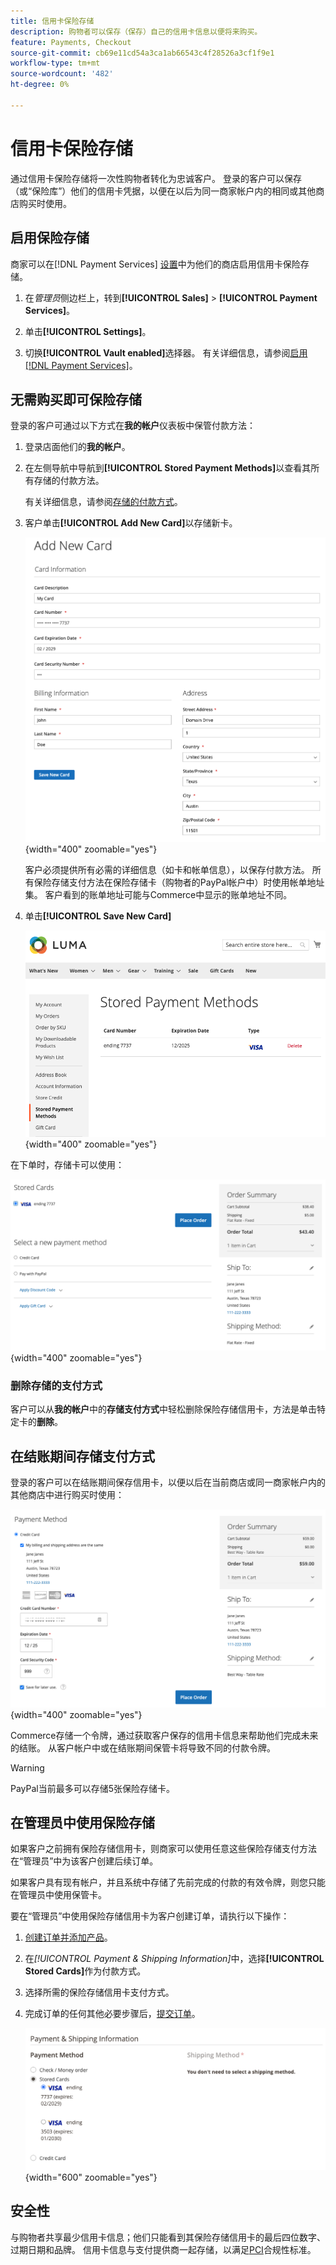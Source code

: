 ```yaml
---
title: 信用卡保险存储
description: 购物者可以保存（保存）自己的信用卡信息以便将来购买。
feature: Payments, Checkout
source-git-commit: cb69e11cd54a3ca1ab66543c4f28526a3cf1f9e1
workflow-type: tm+mt
source-wordcount: '482'
ht-degree: 0%

---
```


# 信用卡保险存储

通过信用卡保险存储将一次性购物者转化为忠诚客户。 登录的客户可以保存（或“保险库”）他们的信用卡凭据，以便在以后为同一商家帐户内的相同或其他商店购买时使用。

## 启用保险存储

商家可以在[!DNL Payment Services] [设置](settings.md#card-vaulting)中为他们的商店启用信用卡保险存储。

1. 在&#x200B;_管理员_&#x200B;侧边栏上，转到&#x200B;**[!UICONTROL Sales]** > **[!UICONTROL Payment Services]**。

1. 单击&#x200B;**[!UICONTROL Settings]**。

1. 切换&#x200B;**[!UICONTROL Vault enabled]**&#x200B;选择器。 有关详细信息，请参阅[启用 [!DNL Payment Services]](settings.md#enable-payment-services)。

## 无需购买即可保险存储

登录的客户可通过以下方式在&#x200B;**我的帐户**&#x200B;仪表板中保管付款方法：

1. 登录店面他们的&#x200B;**我的帐户**。

1. 在左侧导航中导航到&#x200B;**[!UICONTROL Stored Payment Methods]**&#x200B;以查看其所有存储的付款方法。

   有关详细信息，请参阅[存储的付款方式](https://experienceleague.adobe.com/zh-hans/docs/commerce-admin/stores-sales/payments/stored-payment-methods)。

1. 客户单击&#x200B;**[!UICONTROL Add New Card]**&#x200B;以存储新卡。

   ![添加新信息卡](assets/add-new-card.png){width="400" zoomable="yes"}

   客户必须提供所有必需的详细信息（如卡和帐单信息），以保存付款方法。
所有保险存储支付方法在保险存储卡（购物者的PayPal帐户中）时使用帐单地址集。 客户看到的账单地址可能与Commerce中显示的账单地址不同。

1. 单击&#x200B;**[!UICONTROL Save New Card]**

   ![我的帐户中存储的付款方式](assets/stored-payment-methods.png){width="400" zoomable="yes"}

在下单时，存储卡可以使用：

![将存储的凭据用于将来购买](assets/use-stored-card.png){width="400" zoomable="yes"}

### 删除存储的支付方式

客户可以从&#x200B;**我的帐户**&#x200B;中的&#x200B;**存储支付方式**&#x200B;中轻松删除保险存储信用卡，方法是单击特定卡的&#x200B;**删除**。

## 在结账期间存储支付方式

登录的客户可以在结账期间保存信用卡，以便以后在当前商店或同一商家帐户内的其他商店中进行购买时使用：

![保存信用卡以供将来使用](assets/save-card-for-later.png){width="400" zoomable="yes"}

Commerce存储一个令牌，通过获取客户保存的信用卡信息来帮助他们完成未来的结账。 从客户帐户中或在结账期间保管卡将导致不同的付款令牌。

>[!WARNING]
>
> PayPal当前最多可以存储5张保险存储卡。

## 在管理员中使用保险存储

如果客户之前拥有保险存储信用卡，则商家可以使用任意这些保险存储支付方法在“管理员”中为该客户创建后续订单。

如果客户具有现有帐户，并且系统中存储了先前完成的付款的有效令牌，则您只能在管理员中使用保管卡。

要在“管理员”中使用保险存储信用卡为客户创建订单，请执行以下操作：

1. [创建订单并添加产品](https://experienceleague.adobe.com/docs/commerce-admin/stores-sales/point-of-purchase/assist/customer-account-create-order.html?lang=zh-Hans)。
1. 在&#x200B;_[!UICONTROL Payment & Shipping Information]_&#x200B;中，选择&#x200B;**[!UICONTROL Stored Cards]**&#x200B;作为付款方式。
1. 选择所需的保险存储信用卡支付方式。
1. 完成订单的任何其他必要步骤后，[提交订单](https://experienceleague.adobe.com/docs/commerce-admin/stores-sales/point-of-purchase/assist/customer-account-create-order.html?lang=zh-Hans#step-3%3A-submit-the-order)。

   ![在Admin中为客户使用保险存储信用卡](assets/admin-vaultedcard.png){width="600" zoomable="yes"}

## 安全性

与购物者共享最少信用卡信息；他们只能看到其保险存储信用卡的最后四位数字、过期日期和品牌。 信用卡信息与支付提供商一起存储，以满足[PCI](security.md#PCI-compliance)合规性标准。
